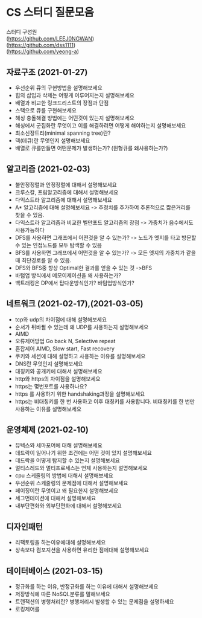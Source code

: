 # CS 스터디 질문모음
###
스터디 구성원  
(https://github.com/LEEJ0NGWAN)  
(https://github.com/dss1111)  
(https://github.com/yeong-a)  
## 자료구조 (2021-01-27)
* 우선순위 큐의 구현방법을 설명해보세요
* 힙의 삽입과 삭제는 어떻게 이루어지는지 설명해보세요
* 배열과 비교한 링크드리스트의 장점과 단점
* 스택으로 큐를 구현해보세요
* 해싱 충돌해결 방법에는 어떤것이 있는지 설명해보세요
* 해싱에서 군집화란 무엇이고 이를 해결하려면 어떻게 해야하는지 설명해보세요
* 최소신장트리(minimal spanning tree)란?
* 덱(데큐)란 무엇인지 설명해보세요
* 배열로 큐를만들면 어떤문제가 발생하는가? (원형큐를 왜사용하는가?)
## 알고리즘 (2021-02-03)  
* 불안정정렬과 안정정렬에 대해서 설명해보세요
* 크루스칼, 프림알고리즘에 대해서 설명해보세요
* 다익스트라 알고리즘에 대해서 설명해보세요
* A* 알고리즘에 대해 설명해보세요 -> 추정치를 추가하여 추론적으로 짧은거리를 찾을 수 있음.
* 다익스트라 알고리즘과 비교한 벨만포드 알고리즘의 장점 -> 가중치가 음수에서도 사용가능하다
* DFS를 사용하면 그래프에서 어떤것을 알 수 있는가? -> 노드가 엣지를 타고 방문할 수 있는 인접노드를 모두 탐색할 수 있음
* BFS를 사용하면 그래프에서 어떤것을 알 수 있는가? -> 모든 엣지의 가중치가 같을때 최단경로를 알 수 있음.
* DFS와 BFS중 항상 Optimal한 결과를 얻을 수 있는 것 ->BFS
* 바텀업 방식에서 메모이제이션을 왜 사용하는가?
* 백트래킹은 DP에서 탑다운방식인가? 바텀업방식인가?
## 네트워크 (2021-02-17),(2021-03-05)
* tcp와 udp의 차이점에 대해 설명해보세요
* 순서가 뒤바뀔 수 있는데 왜 UDP를 사용하는지 설명해보세요
* AIMD
* 오류제어방법 Go back N, Selective repeat
* 혼잡제어 AIMD, Slow start, Fast recovery
* 쿠키와 세션에 대해 설명하고 사용하는 이유를 설명해보세요
* DNS란 무엇인지 설명해보세요
* 대칭키와 공개키에 대해서 설명해보세요
* http와 https의 차이점을 설명해보세요
* https는 몇번포트를 사용하나요?
* https 를 사용하기 위한 handshaking과정을 설명해보세요
* https는 비대칭키를 한 번 사용하고 이후 대칭키를 사용합니다. 비대칭키를 한 번만 사용하는 이유를 설명해보세요 
## 운영체제 (2021-02-10)
* 뮤텍스와 세마포어에 대해 설명해보세요
* 데드락이 일어나기 위한 조건에는 어떤 것이 있지 설명해보세요
* 데드락을 어떻게 탐지할 수 있는지 설명해보세요
* 멀티스레드와 멀티프로세스는 언제 사용하는지 설명해보세요
* cpu 스케줄링의 방법에 대해서 설명해보세요
* 우선순위 스케줄링의 문제점에 대해서 설명해보세요
* 페이징이란 무엇이고 왜 필요한지 설명해보세요
* 세그먼테이션에 대해서 설명해보세요
* 내부단편화와 외부단편화에 대해서 설명해보세요
## 디자인패턴
* 리팩토링을 하는이유에대해 설명해보세요
* 상속보다 컴포지션을 사용하면 유리한 점에대해 설명해보세요
## 데이터베이스 (2021-03-15) 
* 정규화를 하는 이유, 반정규화를 하는 이유에 대해서 설명해보세요
* 저장방식에 따른 NoSQL분류를 말해보세요
* 트랜잭션의 병행처리란? 병행처리시 발생할 수 있는 문제점을 설명하세요
* 로킹제어를 
